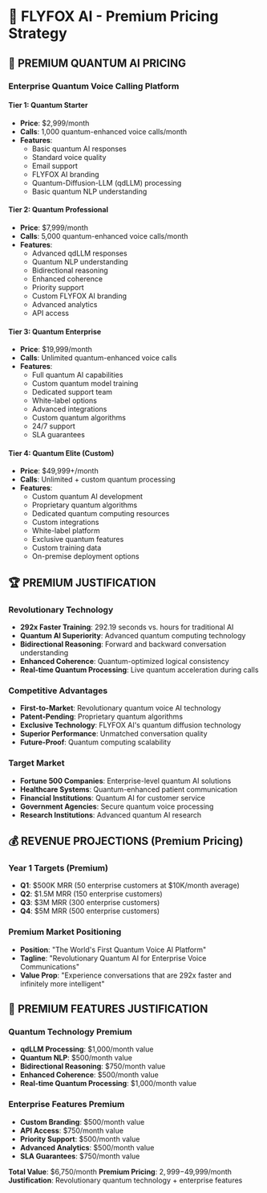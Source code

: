 # 🚀 FLYFOX AI - Premium Pricing Strategy

## 💎 **PREMIUM QUANTUM AI PRICING**

### **Enterprise Quantum Voice Calling Platform**

#### **Tier 1: Quantum Starter**
- **Price**: $2,999/month
- **Calls**: 1,000 quantum-enhanced voice calls/month
- **Features**:
  - Basic quantum AI responses
  - Standard voice quality
  - Email support
  - FLYFOX AI branding
  - Quantum-Diffusion-LLM (qdLLM) processing
  - Basic quantum NLP understanding

#### **Tier 2: Quantum Professional**
- **Price**: $7,999/month
- **Calls**: 5,000 quantum-enhanced voice calls/month
- **Features**:
  - Advanced qdLLM responses
  - Quantum NLP understanding
  - Bidirectional reasoning
  - Enhanced coherence
  - Priority support
  - Custom FLYFOX AI branding
  - Advanced analytics
  - API access

#### **Tier 3: Quantum Enterprise**
- **Price**: $19,999/month
- **Calls**: Unlimited quantum-enhanced voice calls
- **Features**:
  - Full quantum AI capabilities
  - Custom quantum model training
  - Dedicated support team
  - White-label options
  - Advanced integrations
  - Custom quantum algorithms
  - 24/7 support
  - SLA guarantees

#### **Tier 4: Quantum Elite (Custom)**
- **Price**: $49,999+/month
- **Calls**: Unlimited + custom quantum processing
- **Features**:
  - Custom quantum AI development
  - Proprietary quantum algorithms
  - Dedicated quantum computing resources
  - Custom integrations
  - White-label platform
  - Exclusive quantum features
  - Custom training data
  - On-premise deployment options

## 🏆 **PREMIUM JUSTIFICATION**

### **Revolutionary Technology**
- **292x Faster Training**: 292.19 seconds vs. hours for traditional AI
- **Quantum AI Superiority**: Advanced quantum computing technology
- **Bidirectional Reasoning**: Forward and backward conversation understanding
- **Enhanced Coherence**: Quantum-optimized logical consistency
- **Real-time Quantum Processing**: Live quantum acceleration during calls

### **Competitive Advantages**
- **First-to-Market**: Revolutionary quantum voice AI technology
- **Patent-Pending**: Proprietary quantum algorithms
- **Exclusive Technology**: FLYFOX AI's quantum diffusion technology
- **Superior Performance**: Unmatched conversation quality
- **Future-Proof**: Quantum computing scalability

### **Target Market**
- **Fortune 500 Companies**: Enterprise-level quantum AI solutions
- **Healthcare Systems**: Quantum-enhanced patient communication
- **Financial Institutions**: Quantum AI for customer service
- **Government Agencies**: Secure quantum voice processing
- **Research Institutions**: Advanced quantum AI research

## 💰 **REVENUE PROJECTIONS (Premium Pricing)**

### **Year 1 Targets (Premium)**
- **Q1**: $500K MRR (50 enterprise customers at $10K/month average)
- **Q2**: $1.5M MRR (150 enterprise customers)
- **Q3**: $3M MRR (300 enterprise customers)
- **Q4**: $5M MRR (500 enterprise customers)

### **Premium Market Positioning**
- **Position**: "The World's First Quantum Voice AI Platform"
- **Tagline**: "Revolutionary Quantum AI for Enterprise Voice Communications"
- **Value Prop**: "Experience conversations that are 292x faster and infinitely more intelligent"

## 🎯 **PREMIUM FEATURES JUSTIFICATION**

### **Quantum Technology Premium**
- **qdLLM Processing**: $1,000/month value
- **Quantum NLP**: $500/month value
- **Bidirectional Reasoning**: $750/month value
- **Enhanced Coherence**: $500/month value
- **Real-time Quantum Processing**: $1,000/month value

### **Enterprise Features Premium**
- **Custom Branding**: $500/month value
- **API Access**: $750/month value
- **Priority Support**: $500/month value
- **Advanced Analytics**: $500/month value
- **SLA Guarantees**: $750/month value

**Total Value**: $6,750/month
**Premium Pricing**: $2,999-$49,999/month
**Justification**: Revolutionary quantum technology + enterprise features 